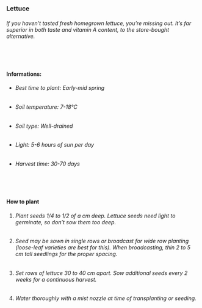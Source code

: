 ### Lettuce

###### If you haven’t tasted fresh homegrown lettuce, you’re missing out. It’s far superior in both taste and vitamin A content, to the store-bought alternative.

###### ‎

#### Informations:

-   ###### Best time to plant: Early-mid spring
-   ###### Soil temperature: 7-18°C
-   ###### Soil type: Well-drained
-   ###### Light: 5-6 hours of sun per day
-   ###### Harvest time: 30-70 days

###### ‎

#### How to plant

1. ###### Plant seeds 1/4 to 1/2 of a cm deep. Lettuce seeds need light to germinate, so don’t sow them too deep.
2. ###### Seed may be sown in single rows or broadcast for wide row planting (loose-leaf varieties are best for this). When broadcasting, thin 2 to 5 cm tall seedlings for the proper spacing.
3. ###### Set rows of lettuce 30 to 40 cm apart. Sow additional seeds every 2 weeks for a continuous harvest.
4. ###### Water thoroughly with a mist nozzle at time of transplanting or seeding.
